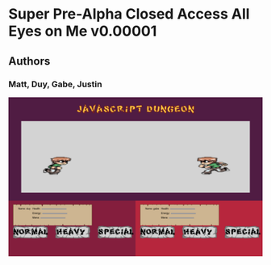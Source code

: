# Super Pre-Alpha Closed Access All Eyes on Me v0.00001
## Authors
### Matt, Duy, Gabe, Justin

![Game](imgs/readMe/game.png)
